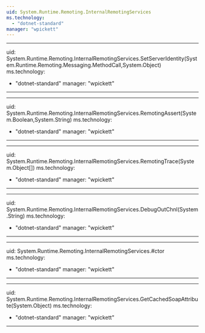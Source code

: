 ```yaml
---
uid: System.Runtime.Remoting.InternalRemotingServices
ms.technology: 
  - "dotnet-standard"
manager: "wpickett"
---
```


---
uid: System.Runtime.Remoting.InternalRemotingServices.SetServerIdentity(System.Runtime.Remoting.Messaging.MethodCall,System.Object)
ms.technology: 
  - "dotnet-standard"
manager: "wpickett"
---

---
uid: System.Runtime.Remoting.InternalRemotingServices.RemotingAssert(System.Boolean,System.String)
ms.technology: 
  - "dotnet-standard"
manager: "wpickett"
---

---
uid: System.Runtime.Remoting.InternalRemotingServices.RemotingTrace(System.Object[])
ms.technology: 
  - "dotnet-standard"
manager: "wpickett"
---

---
uid: System.Runtime.Remoting.InternalRemotingServices.DebugOutChnl(System.String)
ms.technology: 
  - "dotnet-standard"
manager: "wpickett"
---

---
uid: System.Runtime.Remoting.InternalRemotingServices.#ctor
ms.technology: 
  - "dotnet-standard"
manager: "wpickett"
---

---
uid: System.Runtime.Remoting.InternalRemotingServices.GetCachedSoapAttribute(System.Object)
ms.technology: 
  - "dotnet-standard"
manager: "wpickett"
---
